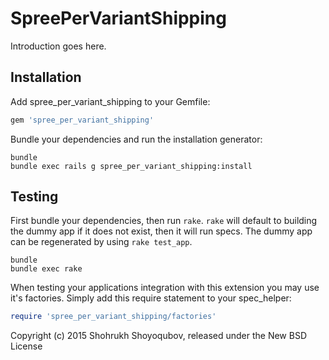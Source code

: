 SpreePerVariantShipping
=======================

Introduction goes here.

Installation
------------

Add spree_per_variant_shipping to your Gemfile:

```ruby
gem 'spree_per_variant_shipping'
```

Bundle your dependencies and run the installation generator:

```shell
bundle
bundle exec rails g spree_per_variant_shipping:install
```

Testing
-------

First bundle your dependencies, then run `rake`. `rake` will default to building the dummy app if it does not exist, then it will run specs. The dummy app can be regenerated by using `rake test_app`.

```shell
bundle
bundle exec rake
```

When testing your applications integration with this extension you may use it's factories.
Simply add this require statement to your spec_helper:

```ruby
require 'spree_per_variant_shipping/factories'
```

Copyright (c) 2015 Shohrukh Shoyoqubov, released under the New BSD License
